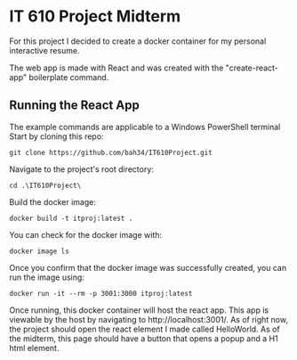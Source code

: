 # IT 610 Project Midterm
For this project I decided to create a docker container for my personal interactive resume.

The web app is made with React and was created with the "create-react-app" boilerplate command.

## Running the React App
The example commands are applicable to a Windows PowerShell terminal
Start by cloning this repo:
```
git clone https://github.com/bah34/IT610Project.git
```
Navigate to the project's root directory:
```
cd .\IT610Project\
```
Build the docker image:
```
docker build -t itproj:latest .
```
You can check for the docker image with:
```
docker image ls
```
Once you confirm that the docker image was successfully created, you can run the image using:
```
docker run -it --rm -p 3001:3000 itproj:latest
```
Once running, this docker container will host the react app. This app is viewable by the host by navigating to http://localhost:3001/. As of right now, the project should open the react element I made called HelloWorld. As of the midterm, this page should have a button that opens a popup and a H1 html element. 